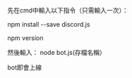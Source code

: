 先在cmd中輸入以下指令（只需輸入一次）：


npm install --save discord.js


npm version


然後輸入：
node bot.js(存檔名稱）

bot即會上線
